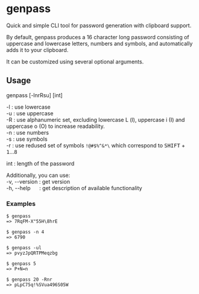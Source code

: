 # genpass

Quick and simple CLI tool for password generation with clipboard support.

By default, genpass produces a 16 character long password consisting of uppercase and lowercase letters, numbers and symbols, and automatically adds it to your clipboard.

It can be customized using several optional arguments.

## Usage

genpass [-lnrRsu] [int]

-l : use lowercase\
-u : use uppercase\
-R : use alphanumeric set, excluding lowercase L (l), uppercase i (I) and uppercase o (O) to increase readability.\
-n : use numbers\
-s : use symbols\
-r : use redused set of symbols `!@#$%^&*\` which correspond to <kbd>SHIFT</kbd> + <kbd>1</kbd>...<kbd>8</kbd>

int : length of the password

Additionally, you can use:\
-v, --version&nbsp;: get version\
-h, --help&nbsp;&nbsp;&nbsp;&nbsp;&nbsp;&nbsp;: get description of available functionality

### Examples
```
$ genpass
=> 7RqFM-X"55H\8hrE
```
```
$ genpass -n 4
=> 6790
```
```
$ genpass -ul
=> pvyzJpQRTPMeqzbg
```
```
$ genpass 5
=> P+N=n
```
```
$ genpass 20 -Rnr
=> pLpC75q!%SVua496S05W
```
